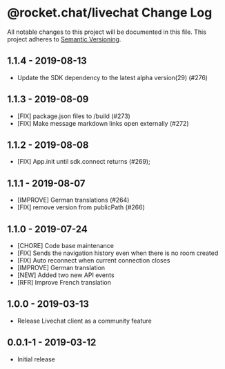 # @rocket.chat/livechat Change Log
All notable changes to this project will be documented in this file.
This project adheres to [Semantic Versioning](http://semver.org/).


## 1.1.4 - 2019-08-13
* Update the SDK dependency to the latest alpha version(29) (#276)

## 1.1.3 - 2019-08-09
* [FIX] package.json files to /build (#273)
* [FIX] Make message markdown links open externally (#272)

## 1.1.2 - 2019-08-08
* [FIX] App.init until sdk.connect returns (#269);

## 1.1.1 - 2019-08-07
* [IMPROVE] German translations (#264)
* [FIX] remove version from publicPath (#266)

## 1.1.0 - 2019-07-24
* [CHORE] Code base maintenance
* [FIX] Sends the navigation history even when there is no room created
* [FIX] Auto reconnect when current connection closes
* [IMPROVE] German translation
* [NEW] Added two new API events
* [RFR] Improve French translation

## 1.0.0 - 2019-03-13
*  Release Livechat client as a community feature

## 0.0.1-1 - 2019-03-12
*  Initial release
